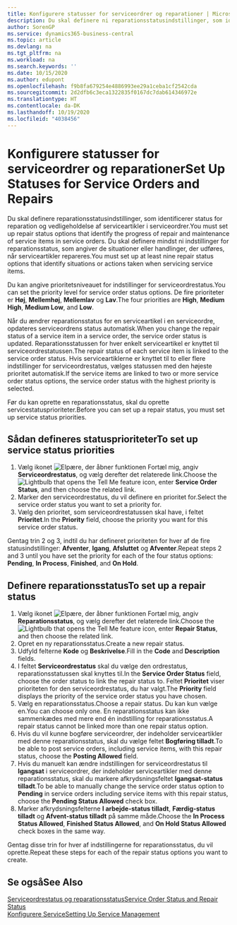 ```yaml
---
title: Konfigurere statusser for serviceordrer og reparationer | Microsoft Docs
description: Du skal definere ni reparationsstatusindstillinger, som identificerer status for reparation og vedligeholdelse af serviceartikler i serviceordrer.
author: SorenGP
ms.service: dynamics365-business-central
ms.topic: article
ms.devlang: na
ms.tgt_pltfrm: na
ms.workload: na
ms.search.keywords: ''
ms.date: 10/15/2020
ms.author: edupont
ms.openlocfilehash: f9b8fa679254e4886993ee29a1ceba1cf2542cda
ms.sourcegitcommit: 2d2dfb6c3eca1322835f0167dc7dab614346972e
ms.translationtype: HT
ms.contentlocale: da-DK
ms.lasthandoff: 10/19/2020
ms.locfileid: "4038456"
---
```

# <a name="set-up-statuses-for-service-orders-and-repairs"></a><span data-ttu-id="562b6-103">Konfigurere statusser for serviceordrer og reparationer</span><span class="sxs-lookup"><span data-stu-id="562b6-103">Set Up Statuses for Service Orders and Repairs</span></span>

<span data-ttu-id="562b6-104">Du skal definere reparationsstatusindstillinger, som identificerer status for reparation og vedligeholdelse af serviceartikler i serviceordrer.</span><span class="sxs-lookup"><span data-stu-id="562b6-104">You must set up repair status options that identify the progress of repair and maintenance of service items in service orders.</span></span> <span data-ttu-id="562b6-105">Du skal definere mindst ni indstillinger for reparationsstatus, som angiver de situationer eller handlinger, der udføres, når serviceartikler repareres.</span><span class="sxs-lookup"><span data-stu-id="562b6-105">You must set up at least nine repair status options that identify situations or actions taken when servicing service items.</span></span>  

<span data-ttu-id="562b6-106">Du kan angive prioritetsniveauet for indstillinger for serviceordrestatus.</span><span class="sxs-lookup"><span data-stu-id="562b6-106">You can set the priority level for service order status options.</span></span> <span data-ttu-id="562b6-107">De fire prioriteter er **Høj**, **Mellemhøj**, **Mellemlav** og **Lav**.</span><span class="sxs-lookup"><span data-stu-id="562b6-107">The four priorities are **High**, **Medium High**, **Medium Low**, and **Low**.</span></span>  

<span data-ttu-id="562b6-108">Når du ændrer reparationsstatus for en serviceartikel i en serviceordre, opdateres serviceordrens status automatisk.</span><span class="sxs-lookup"><span data-stu-id="562b6-108">When you change the repair status of a service item in a service order, the service order status is updated.</span></span> <span data-ttu-id="562b6-109">Reparationsstatussen for hver enkelt serviceartikel er knyttet til serviceordrestatussen.</span><span class="sxs-lookup"><span data-stu-id="562b6-109">The repair status of each service item is linked to the service order status.</span></span> <span data-ttu-id="562b6-110">Hvis serviceartiklerne er knyttet til to eller flere indstillinger for serviceordrestatus, vælges statussen med den højeste prioritet automatisk.</span><span class="sxs-lookup"><span data-stu-id="562b6-110">If the service items are linked to two or more service order status options, the service order status with the highest priority is selected.</span></span>  

<span data-ttu-id="562b6-111">Før du kan oprette en reparationsstatus, skal du oprette servicestatusprioriteter.</span><span class="sxs-lookup"><span data-stu-id="562b6-111">Before you can set up a repair status, you must set up service status priorities.</span></span>

## <a name="to-set-up-service-status-priorities"></a><span data-ttu-id="562b6-112">Sådan defineres statusprioriteter</span><span class="sxs-lookup"><span data-stu-id="562b6-112">To set up service status priorities</span></span>

1. <span data-ttu-id="562b6-113">Vælg ikonet ![Elpære, der åbner funktionen Fortæl mig](media/ui-search/search_small.png "Fortæl mig, hvad du vil foretage dig"), angiv **Serviceordrestatus**, og vælg derefter det relaterede link.</span><span class="sxs-lookup"><span data-stu-id="562b6-113">Choose the ![Lightbulb that opens the Tell Me feature](media/ui-search/search_small.png "Tell me what you want to do") icon, enter **Service Order Status**, and then choose the related link.</span></span>  
2. <span data-ttu-id="562b6-114">Marker den serviceordrestatus, du vil definere en prioritet for.</span><span class="sxs-lookup"><span data-stu-id="562b6-114">Select the service order status you want to set a priority for.</span></span>  
3. <span data-ttu-id="562b6-115">Vælg den prioritet, som serviceordrestatussen skal have, i feltet **Prioritet**.</span><span class="sxs-lookup"><span data-stu-id="562b6-115">In the **Priority** field, choose the priority you want for this service order status.</span></span>  

<span data-ttu-id="562b6-116">Gentag trin 2 og 3, indtil du har defineret prioriteten for hver af de fire statusindstillinger: **Afventer**, **Igang**, **Afsluttet** og **Afventer**.</span><span class="sxs-lookup"><span data-stu-id="562b6-116">Repeat steps 2 and 3 until you have set the priority for each of the four status options: **Pending**, **In Process**, **Finished**, and **On Hold**.</span></span>  

## <a name="to-set-up-a-repair-status"></a><span data-ttu-id="562b6-117">Definere reparationsstatus</span><span class="sxs-lookup"><span data-stu-id="562b6-117">To set up a repair status</span></span>

1. <span data-ttu-id="562b6-118">Vælg ikonet ![Elpære, der åbner funktionen Fortæl mig](media/ui-search/search_small.png "Fortæl mig, hvad du vil foretage dig"), angiv **Reparationsstatus**, og vælg derefter det relaterede link.</span><span class="sxs-lookup"><span data-stu-id="562b6-118">Choose the ![Lightbulb that opens the Tell Me feature](media/ui-search/search_small.png "Tell me what you want to do") icon, enter **Repair Status**, and then choose the related link.</span></span>
2. <span data-ttu-id="562b6-119">Opret en ny reparationsstatus.</span><span class="sxs-lookup"><span data-stu-id="562b6-119">Create a new repair status.</span></span>  
3. <span data-ttu-id="562b6-120">Udfyld felterne **Kode** og **Beskrivelse**.</span><span class="sxs-lookup"><span data-stu-id="562b6-120">Fill in the **Code** and **Description** fields.</span></span>  
4. <span data-ttu-id="562b6-121">I feltet **Serviceordrestatus** skal du vælge den ordrestatus, reparationsstatussen skal knyttes til.</span><span class="sxs-lookup"><span data-stu-id="562b6-121">In the **Service Order Status** field, choose the order status to link the repair status to.</span></span> <span data-ttu-id="562b6-122">Feltet **Prioritet** viser prioriteten for den serviceordrestatus, du har valgt.</span><span class="sxs-lookup"><span data-stu-id="562b6-122">The **Priority** field displays the priority of the service order status you have chosen.</span></span>  
5. <span data-ttu-id="562b6-123">Vælg en reparationsstatus.</span><span class="sxs-lookup"><span data-stu-id="562b6-123">Choose a repair status.</span></span> <span data-ttu-id="562b6-124">Du kan kun vælge en.</span><span class="sxs-lookup"><span data-stu-id="562b6-124">You can choose only one.</span></span> <span data-ttu-id="562b6-125">En reparationsstatus kan ikke sammenkædes med mere end én indstilling for reparationsstatus.</span><span class="sxs-lookup"><span data-stu-id="562b6-125">A repair status cannot be linked more than one repair status option.</span></span>  
6. <span data-ttu-id="562b6-126">Hvis du vil kunne bogføre serviceordrer, der indeholder serviceartikler med denne reparationsstatus, skal du vælge feltet **Bogføring tilladt**.</span><span class="sxs-lookup"><span data-stu-id="562b6-126">To be able to post service orders, including service items, with this repair status, choose the **Posting Allowed** field.</span></span>  
7. <span data-ttu-id="562b6-127">Hvis du manuelt kan ændre indstillingen for serviceordrestatus til **Igangsat** i serviceordrer, der indeholder serviceartikler med denne reparationsstatus, skal du markere afkrydsningsfeltet **Igangsat-status tilladt**.</span><span class="sxs-lookup"><span data-stu-id="562b6-127">To be able to manually change the service order status option to **Pending** in service orders including service items with this repair status, choose the **Pending Status Allowed** check box.</span></span>  
8. <span data-ttu-id="562b6-128">Marker afkrydsningsfelterne **I arbejde-status tilladt**, **Færdig-status tilladt** og **Afvent-status tilladt** på samme måde.</span><span class="sxs-lookup"><span data-stu-id="562b6-128">Choose the **In Process Status Allowed**, **Finished Status Allowed**, and **On Hold Status Allowed** check boxes in the same way.</span></span>

<span data-ttu-id="562b6-129">Gentag disse trin for hver af indstillingerne for reparationsstatus, du vil oprette.</span><span class="sxs-lookup"><span data-stu-id="562b6-129">Repeat these steps for each of the repair status options you want to create.</span></span>

## <a name="see-also"></a><span data-ttu-id="562b6-130">Se også</span><span class="sxs-lookup"><span data-stu-id="562b6-130">See Also</span></span>

[<span data-ttu-id="562b6-131">Serviceordrestatus og reparationsstatus</span><span class="sxs-lookup"><span data-stu-id="562b6-131">Service Order Status and Repair Status</span></span>](service-service-order-status-and-repair-status.md)  
[<span data-ttu-id="562b6-132">Konfigurere Service</span><span class="sxs-lookup"><span data-stu-id="562b6-132">Setting Up Service Management</span></span>](service-setup-service.md)  
